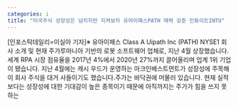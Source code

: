 ```yaml
---
categories: i
title: "미국주식 성장성은 넘치지만 지켜보자 유아이패스PATH 매력 갖춘 인튜이트INTU"
---
```

[인포스탁데일리=이실아 기자]※ 유아이패스 Class A Uipath Inc (PATH) NYSE1 회사 소개 및 현재 주가루마니아 기반의 로봇 소프트웨어 업체로, 지난 4월 상장했습니다. 세계 RPA 시장 점유율을 2017년 4%에서 2020년 27%까지 끌어올리며 업계 1위 기업이 됐습니다. 지난 4월에는 캐시 우드가 운영하는 아크인베스트먼트가 성장성에 주목해 이 회사 주식을 대거 사들이기도 했습니다.주가는 바닥권에 머물러 있습니다. 현재 실적보다는 성장성에 대한 기대감이 높은 종목이기 때문에 아직까지는 주가가 힘을 쓰지 못하는